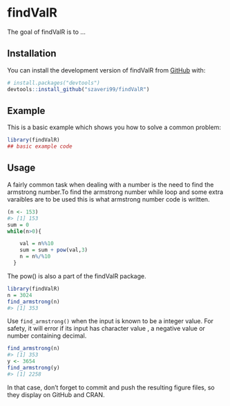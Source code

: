 
<!-- README.md is generated from README.Rmd. Please edit that file -->

# findValR

<!-- badges: start -->
<!-- badges: end -->

The goal of findValR is to …

## Installation

You can install the development version of findValR from
[GitHub](https://github.com/) with:

``` r
# install.packages("devtools")
devtools::install_github("szaveri99/findValR")
```

## Example

This is a basic example which shows you how to solve a common problem:

``` r
library(findValR)
## basic example code
```

## Usage

A fairly common task when dealing with a number is the need to find the
armstrong number.To find the armstrong number while loop and some extra
varaibles are to be used this is what armstrong number code is written.

``` r
(n <- 153)
#> [1] 153
sum = 0  
while(n>0){

    val = n%%10
    sum = sum + pow(val,3)
    n = n%/%10
  }
```

The pow() is also a part of the findValR package.

``` r
library(findValR)
n = 3024
find_armstrong(n)
#> [1] 353
```

Use `find_armstrong()` when the input is known to be a integer value.
For safety, it will error if its input has character value , a negative
value or number containing decimal.

``` r
find_armstrong(n)
#> [1] 353
y <- 3654
find_armstrong(y)
#> [1] 2258
```

In that case, don’t forget to commit and push the resulting figure
files, so they display on GitHub and CRAN.
